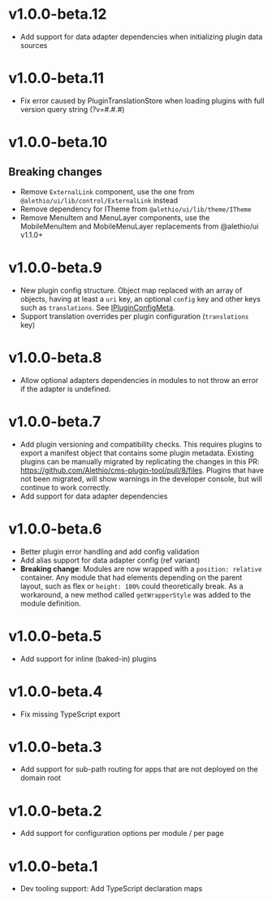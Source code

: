 # v1.0.0-beta.12

- Add support for data adapter dependencies when initializing plugin data sources

# v1.0.0-beta.11

- Fix error caused by PluginTranslationStore when loading plugins with full version query string (?v=#.#.#)

# v1.0.0-beta.10

## Breaking changes

- Remove `ExternalLink` component, use the one from `@alethio/ui/lib/control/ExternalLink` instead
- Remove dependency for ITheme from `@alethio/ui/lib/theme/ITheme`
- Remove MenuItem and MenuLayer components, use the MobileMenuItem and MobileMenuLayer replacements from @alethio/ui v1.1.0+

# v1.0.0-beta.9

- New plugin config structure. Object map replaced with an array of objects, having at least a `uri` key, an optional `config` key and other keys such as `translations`. See [IPluginConfigMeta](./src/IPluginConfigMeta.ts).
- Support translation overrides per plugin configuration (`translations` key)

# v1.0.0-beta.8

- Allow optional adapters dependencies in modules to not throw an error if the adapter is undefined.

# v1.0.0-beta.7

- Add plugin versioning and compatibility checks. This requires plugins to export a manifest object that contains some plugin metadata. Existing plugins can be manually migrated by replicating the changes in this PR: https://github.com/Alethio/cms-plugin-tool/pull/8/files. Plugins that have not been migrated, will show warnings in the developer console, but will continue to work correctly.
- Add support for data adapter dependencies

# v1.0.0-beta.6

- Better plugin error handling and add config validation
- Add alias support for data adapter config (ref variant)
- **Breaking change**: Modules are now wrapped with a `position: relative` container. Any module that had elements depending on the parent layout, such as flex or `height: 100%` could theoretically break. As a workaround, a new method called `getWrapperStyle` was added to the module definition.

# v1.0.0-beta.5

- Add support for inline (baked-in) plugins

# v1.0.0-beta.4

- Fix missing TypeScript export

# v1.0.0-beta.3

- Add support for sub-path routing for apps that are not deployed on the domain root

# v1.0.0-beta.2

- Add support for configuration options per module / per page

# v1.0.0-beta.1

- Dev tooling support: Add TypeScript declaration maps
